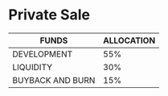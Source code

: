 # Private Sale

| FUNDS            | ALLOCATION |
| ---------------- | ---------- |
| DEVELOPMENT      | 55%        |
| LIQUIDITY        | 30%        |
| BUYBACK AND BURN | 15%        |
